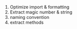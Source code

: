 1. Optimize import & formatting
2. Extract magic number & string
3. naming convention
4. extract methods